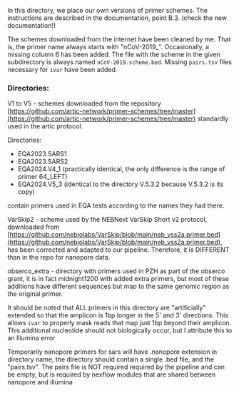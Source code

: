 In this directory, we place our own versions of primer schemes. The instructions are described in 
the documentation, point B.3. (check the new documentation!)

The schemes downloaded from the internet have been cleaned by me. That is, the primer name always
starts with "nCoV-2019_". Occasionally, a missing column 6 has been added. The file with the scheme
in the given subdirectory is always named `nCoV-2019.scheme.bed`. Missing `pairs.tsv` files
necessary for `ivar` have been added.

### Directories:

V1 to V5 - schemes downloaded from the repository
[https://github.com/artic-network/primer-schemes/tree/master](https://github.com/artic-network/primer-schemes/tree/master)
standardly used in the artic protocol.

Directories:
- EQA2023.SARS1
- EQA2023.SARS2
- EQA2024.V4_1 (practically identical, the only difference is the range of primer 64_LEFT)
- EQA2024.V5_3 (identical to the directory V.5.3.2 because V.5.3.2 is its copy)

contain primers used in EQA tests according to the names they had there.

VarSkip2 - scheme used by the NEBNext VarSkip Short v2 protocol, downloaded from
[https://github.com/nebiolabs/VarSkip/blob/main/neb_vss2a.primer.bed](https://github.com/nebiolabs/VarSkip/blob/main/neb_vss2a.primer.bed),
has been corrected and adapted to our pipeline. Therefore, it is DIFFERENT than in the repo for
nanopore data.

obserco_extra - directory with primers used in PZH as part of the obserco grant, it is in fact
midnight1200 with added extra primers, but most of these additions have different sequences but map
to the same genomic region as the original primer.

It should be noted that ALL primers in this directory are "artificially" extended so that the
amplicon is 1bp longer in the 5' and 3' directions. This allows `ivar` to properly mask reads that
map just 1bp beyond their amplicon. This additional nucleotide should not biologically occur, but I
attribute this to an Illumina error

Temporarily nanopore primers for sars will have .nanopore extension in directory name, the directory should contain a single .bed file, and the "pairs.tsv". The pairs file is NOT required
required by the pipeline and can be empty, but is required by nexflow modules that are shared between nanopore and illumina

